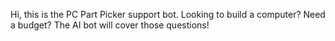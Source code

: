 Hi, this is the PC Part Picker support bot. Looking to build a computer? Need a budget? The AI bot will cover those questions!
 

